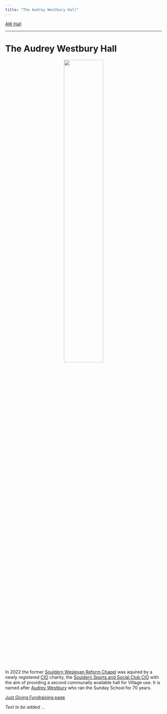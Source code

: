 ```yaml
---
title: "The Audrey Westbury Hall"
---
```



[AW Hall](/audrey-westbury-hall/)

----

# The Audrey Westbury Hall

  <div style="display:block;text-align:center;margin-right:auto;margin-left:auto"><img width="50%" border="0" src="https://lh3.googleusercontent.com/QXJg5VS8PtsLxDJ3iV89wp4ZbmLe3Ep_qaheUH__kEHe-R0dNiUTo9zeeDw2wDAWYOoHjEkXEHZWABLEpxMWxPOumk9WhcbO80IMKYANDqi2hfB9UIE0-XiMPy-TdoSiBY5Jujp07Wq-g9QPIsfYTrtxtSHbvlKYDC4qdM3_f5-_69uiRw80Ed3q0wQrLrGSYQdVUX-Bv3DQnff0DnU2WV6bX3NhttjMXMF6WrYmK4uEUHQttaTHs9niB-GcQjsiwuKLXKowHur0O0gw_I8Gf76RPyUK2CxvSp7fn7hN-NgpPUr7ohq0myP425RN-8f_HB-Wyw5VH6-9rszylV6LVBmhYzSAm4Zfm01VF-Mb2Rz7_1qm1KrwJo9vSQSkt5yXuRfp3S0z0a5GuL3vBqvaf-QgeEwHrI34gGOesuwYQMmQLEcLcaOoPLLuQA6JVhqdmQnYNv59_bKzJQZ4TU2gC095lKWi11s9oFzw0JB3wTWK-5xwQWmZJNHmvTvv_uBP94WRC0NUQrxbgahxxJQ-i43ZaVqRuiMu2CFpWHc4uLcVsrfxnzTK6Tqcto_luaRt-x0Pl_IWk5jPYWkwuGSWRqKdZHWRl4i23AYDo1Vvr9jcw0-SD0PPC6F2A7-bFzxiS8_D0cH3NsgEt5YNiXySvsxfKyHXPZz1OSDjcg6IGebor0bqLgC_6crSo_Bj=w1158-h869-no?authuser=1" /></div>


In 2022 the former [Souldern Wesleyan Reform Chapel](/chapel/)
was aquired by a newly registered [CIO](https://en.wikipedia.org/wiki/Charitable_incorporated_organisation) charity,
the
[Souldern Sports and Social Club CIO](https://register-of-charities.charitycommission.gov.uk/charity-search/-/charity-details/5192077)
with the aim  of providing a second communally available hall for Village use. It is named after [Audrey Westbury](/home/announcements/audreywestbury) who ran the Sunday School for 70 years.

[Just Giving Fundraising page](https://justgiving.com/souldernssc)

_Text to be added ..._


